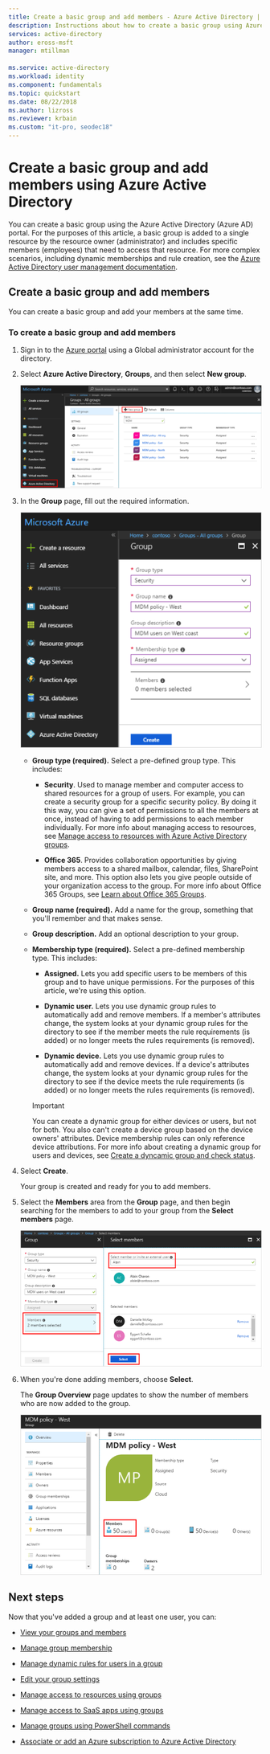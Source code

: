 ```yaml
---
title: Create a basic group and add members - Azure Active Directory | Microsoft Docs
description: Instructions about how to create a basic group using Azure Active Directory.
services: active-directory
author: eross-msft
manager: mtillman

ms.service: active-directory
ms.workload: identity
ms.component: fundamentals
ms.topic: quickstart
ms.date: 08/22/2018
ms.author: lizross
ms.reviewer: krbain
ms.custom: "it-pro, seodec18"                      
---
```


# Create a basic group and add members using Azure Active Directory
You can create a basic group using the Azure Active Directory (Azure AD) portal. For the purposes of this article, a basic group is added to a single resource by the resource owner (administrator) and includes specific members (employees) that need to access that resource. For more complex scenarios, including dynamic memberships and rule creation, see the [Azure Active Directory user management documentation](../users-groups-roles/index.yml).

## Create a basic group and add members
You can create a basic group and add your members at the same time.

### To create a basic group and add members
1. Sign in to the [Azure portal](https://portal.azure.com) using a Global administrator account for the directory.

2. Select **Azure Active Directory**, **Groups**, and then select **New group**.

    ![Azure AD with Groups showing](media/active-directory-groups-create-azure-portal/group-full-screen.png)

3. In the **Group** page, fill out the required information.

    ![New group page, filled out with example info](media/active-directory-groups-create-azure-portal/new-group-blade.png)

    - **Group type (required).** Select a pre-defined group type. This includes:
        
        - **Security**. Used to manage member and computer access to shared resources for a group of users. For example, you can create a security group for a specific security policy. By doing it this way, you can give a set of permissions to all the members at once, instead of having to add permissions to each member individually. For more info about managing access to resources, see [Manage access to resources with Azure Active Directory groups](active-directory-manage-groups.md).
        
        - **Office 365**. Provides collaboration opportunities by giving members access to a shared mailbox, calendar, files, SharePoint site, and more. This option also lets you give people outside of your organization access to the group. For more info about Office 365 Groups, see [Learn about Office 365 Groups](https://support.office.com/article/learn-about-office-365-groups-b565caa1-5c40-40ef-9915-60fdb2d97fa2).

    - **Group name (required).** Add a name for the group, something that you'll remember and that makes sense.

    - **Group description.** Add an optional description to your group.

    - **Membership type (required).** Select a pre-defined membership type. This includes:

        - **Assigned.** Lets you add specific users to be members of this group and to have unique permissions. For the purposes of this article, we're using this option.

        - **Dynamic user.** Lets you use dynamic group rules to automatically add and remove members. If a member's attributes change, the system looks at your dynamic group rules for the directory to see if the member meets the rule requirements (is added) or no longer meets the rules requirements (is removed).

        - **Dynamic device.** Lets you use dynamic group rules to automatically add and remove devices. If a device's attributes change, the system looks at your dynamic group rules for the directory to see if the device meets the rule requirements (is added) or no longer meets the rules requirements (is removed).

        >[!Important]
        >You can create a dynamic group for either devices or users, but not for both. You also can't create a device group based on the device owners' attributes. Device membership rules can only reference device attributions. For more info about creating a dynamic group for users and devices, see [Create a dyncamic group and check status](../users-groups-roles/groups-create-rule.md).

4. Select **Create**.

    Your group is created and ready for you to add members.

5. Select the **Members** area from the **Group** page, and then begin searching for the members to add to your group from the **Select members** page.

    ![Selecting members for your group during the group creation process](media/active-directory-groups-create-azure-portal/select-members-create-group.png)

6. When you're done adding members, choose **Select**.

    The **Group Overview** page updates to show the number of members who are now added to the group.

    ![Group Overview page with number of members highlighted](media/active-directory-groups-create-azure-portal/group-overview-blade-number-highlight.png)

## Next steps
Now that you've added a group and at least one user, you can:

- [View your groups and members](active-directory-groups-view-azure-portal.md)

- [Manage group membership](active-directory-groups-membership-azure-portal.md)

- [Manage dynamic rules for users in a group](../users-groups-roles/groups-create-rule.md)

- [Edit your group settings](active-directory-groups-settings-azure-portal.md)

- [Manage access to resources using groups](active-directory-manage-groups.md)

- [Manage access to SaaS apps using groups](../users-groups-roles/groups-saasapps.md)

- [Manage groups using PowerShell commands](../users-groups-roles/groups-settings-v2-cmdlets.md)

- [Associate or add an Azure subscription to Azure Active Directory](active-directory-how-subscriptions-associated-directory.md)